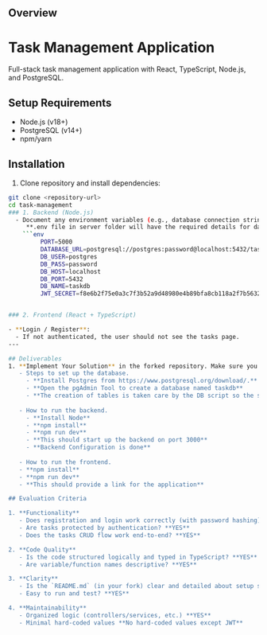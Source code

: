 
## Overview

# Task Management Application

Full-stack task management application with React, TypeScript, Node.js, and PostgreSQL.

## Setup Requirements

- Node.js (v18+)
- PostgreSQL (v14+)
- npm/yarn

## Installation

1. Clone repository and install dependencies:
```bash
git clone <repository-url>
cd task-management
### 1. Backend (Node.js)
  - Document any environment variables (e.g., database connection string, JWT secret)  
     **.env file in server folder will have the required details for database connection string and JWT Secret**  
    ```env
         PORT=5000
         DATABASE_URL=postgresql://postgres:password@localhost:5432/taskdb
         DB_USER=postgres
         DB_PASS=password
         DB_HOST=localhost
         DB_PORT=5432
         DB_NAME=taskdb
         JWT_SECRET=f8e6b2f75e0a3c7f3b52a9d48980e4b89bfa8cb118a2f7b5632f3f3d3ef6a2d8


### 2. Frontend (React + TypeScript)

- **Login / Register**:
  - If not authenticated, the user should not see the tasks page.
---

## Deliverables
1. **Implement Your Solution** in the forked repository. Make sure you're README file has:
   - Steps to set up the database.  
     - **Install Postgres from https://www.postgresql.org/download/.**    
     - **Open the pgAdmin Tool to create a database named taskdb**  
     - **The creation of tables is taken care by the DB script so the setup for database is done**
     
   - How to run the backend.  
     - **Install Node**    
     - **npm install**  
     - **npm run dev**  
     - **This should start up the backend on port 3000**  
     - **Backend Configuration is done**  
     
   - How to run the frontend.  
   - **npm install**
   - **npm run dev**
   - **This should provide a link for the application** 

## Evaluation Criteria

1. **Functionality**  
   - Does registration and login work correctly (with password hashing)? **YES**
   - Are tasks protected by authentication? **YES**
   - Does the tasks CRUD flow work end-to-end? **YES**

2. **Code Quality**  
   - Is the code structured logically and typed in TypeScript? **YES**
   - Are variable/function names descriptive? **YES**

3. **Clarity**  
   - Is the `README.md` (in your fork) clear and detailed about setup steps? **YES**
   - Easy to run and test? **YES**

4. **Maintainability**  
   - Organized logic (controllers/services, etc.) **YES**
   - Minimal hard-coded values **No hard-coded values except JWT**
